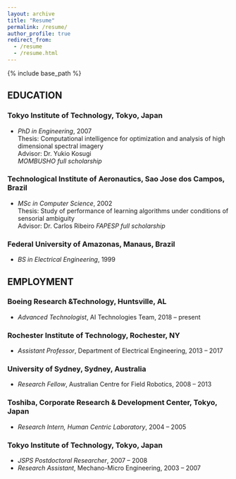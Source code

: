 ```yaml
---
layout: archive
title: "Resume"
permalink: /resume/
author_profile: true
redirect_from:
  - /resume
  - /resume.html
---
```


{% include base_path %}

## EDUCATION

### Tokyo Institute of Technology, Tokyo, Japan
* *PhD in Engineering*, 2007  
Thesis: Computational intelligence for optimization and analysis of high dimensional spectral imagery  
Advisor: Dr. Yukio Kosugi  
*MOMBUSHO full scholarship*

### Technological Institute of Aeronautics, Sao Jose dos Campos, Brazil
* *MSc in Computer Science*, 2002  
Thesis: Study of performance of learning algorithms under conditions of sensorial ambiguity  
Advisor: Dr. Carlos Ribeiro
*FAPESP full scholarship*

### Federal University of Amazonas, Manaus, Brazil
* *BS in Electrical Engineering*, 1999

## EMPLOYMENT

### Boeing Research &Technology, Huntsville, AL
* *Advanced Technologist*, AI Technologies Team, 2018 – present

### Rochester Institute of Technology, Rochester, NY
* *Assistant Professor*, Department of Electrical Engineering, 2013 – 2017

### University of Sydney, Sydney, Australia
* *Research Fellow*, Australian Centre for Field Robotics, 2008 – 2013

### Toshiba, Corporate Research & Development Center, Tokyo, Japan
* *Research Intern, Human Centric Laboratory*, 2004 – 2005

### Tokyo Institute of Technology, Tokyo, Japan
* *JSPS Postdoctoral Researcher*, 2007 – 2008
* *Research Assistant*, Mechano-Micro Engineering, 2003 – 2007